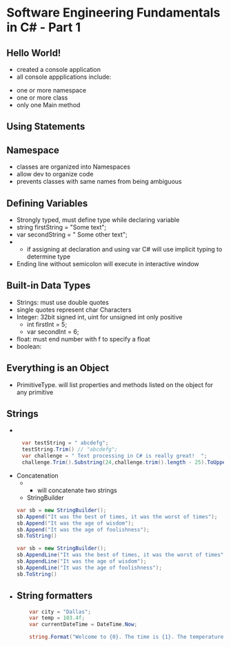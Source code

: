 # Software Engineering Fundamentals in C# - Part 1
## Hello World!
- created  a console application
- all console appplications include:
* one or more namespace
* one or more class
* only one Main method

## Using Statements


## Namespace
- classes are organized into Namespaces
- allow dev to organize code
- prevents classes with same names from being ambiguous

## Defining Variables
- Strongly typed, must define type while declaring variable
- string firstString = "Some text";
- var secondString = " Some other text";
- - if assigning at declaration and using var C# will use implicit typing to determine type
- Ending line without semicolon will execute in interactive window

## Built-in Data Types
- Strings: must use double quotes
- single quotes represent char Characters
- Integer: 32bit signed int, uint for unsigned int only positive
    - int firstInt = 5;
    - var secondInt = 6;
- float: must end number with f to specify a float
- boolean: 

## Everything is an Object
- PrimitiveType. will list properties and methods listed on the object for any primitive

## Strings
- 
```C#
     var testString = " abcdefg";
     testString.Trim() // "abcdefg";
     var challenge = " Text processing in C# is really great!  ";
     challenge.Trim().Substring(24,challenge.trim().length - 25).ToUpper().Trim()
```
- Concatenation
    - + will concatenate two strings
    - StringBuilder
    ```cs
    var sb = new StringBuilder();
    sb.Append("It was the best of times, it was the worst of times");
    sb.Append("It was the age of wisdom");
    sb.Append("It was the age of foolishness");
    sb.ToString()

    var sb = new StringBuilder();
    sb.AppendLine("It was the best of times, it was the worst of times");
    sb.AppendLine("It was the age of wisdom");
    sb.AppendLine("It was the age of foolishness");
    sb.ToString()
    ```
- String formatters
    - 
    ```c#
        var city = "Dallas";
        var temp = 103.4f;
        var currentDateTime = DateTime.Now;

        string.Format("Welcome to {0}. The time is {1}. The temperature is {2}.", city, currentDateTime, temp) // Welcome to Dallas. The time is TIME. The temperature is 103.4.
    ```